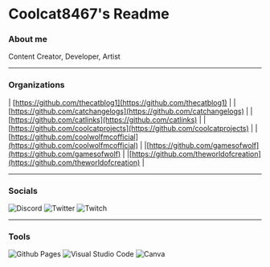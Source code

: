 # Coolcat8467's Readme

### About me
Content Creator, Developer, Artist
____________________________________________________________________________

### Organizations
| [https://github.com/thecatblog1](https://github.com/thecatblog1) |
|[https://github.com/catchangelogs](https://github.com/catchangelogs) |
|[https://github.com/catlinks](https://github.com/catlinks) |
|[https://github.com/coolcatprojects](https://github.com/coolcatprojects) |
|[https://github.com/coolwolfmcofficial](https://github.com/coolwolfmcofficial) |
|[https://github.com/gamesofwolf](https://github.com/gamesofwolf) |
|[https://github.com/theworldofcreation](https://github.com/theworldofcreation) |

____________________________________________________________________________

### Socials
![Discord](https://img.shields.io/badge/Discord-%235865F2.svg?style=for-the-badge&logo=discord&logoColor=white)
![Twitter](https://img.shields.io/badge/Twitter-%231DA1F2.svg?style=for-the-badge&logo=Twitter&logoColor=white)
![Twitch](https://img.shields.io/badge/Twitch-%239146FF.svg?style=for-the-badge&logo=Twitch&logoColor=white)

____________________________________________________________________________

### Tools
![Github Pages](https://img.shields.io/badge/github%20pages-121013?style=for-the-badge&logo=github&logoColor=white)
![Visual Studio Code](https://img.shields.io/badge/Visual%20Studio%20Code-0078d7.svg?style=for-the-badge&logo=visual-studio-code&logoColor=white)
![Canva](https://img.shields.io/badge/Canva-%2300C4CC.svg?style=for-the-badge&logo=Canva&logoColor=white)


